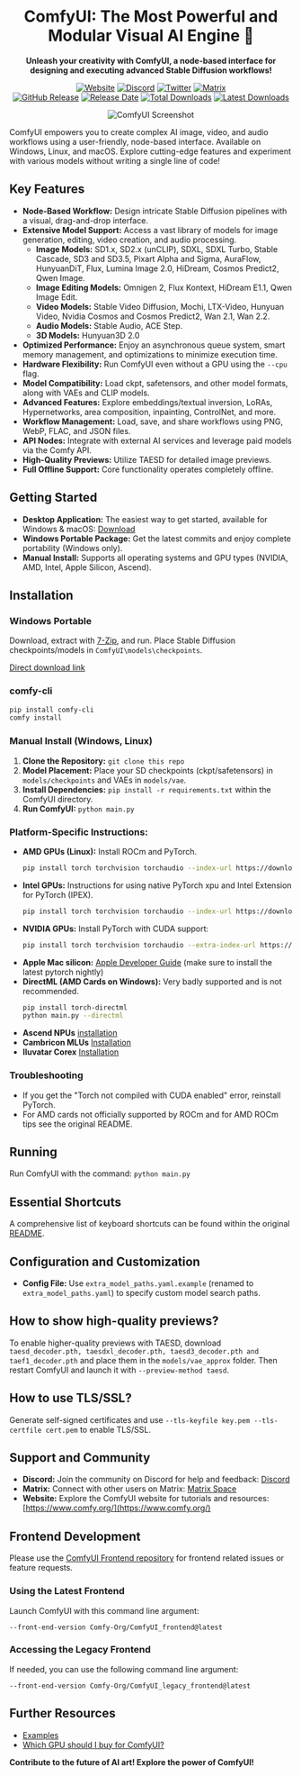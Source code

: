 <div align="center">

# ComfyUI: The Most Powerful and Modular Visual AI Engine 🚀

**Unleash your creativity with ComfyUI, a node-based interface for designing and executing advanced Stable Diffusion workflows!**

[![Website][website-shield]][website-url]
[![Discord][discord-shield]][discord-url]
[![Twitter][twitter-shield]][twitter-url]
[![Matrix][matrix-shield]][matrix-url]
<br>
[![GitHub Release][github-release-shield]][github-release-link]
[![Release Date][github-release-date-shield]][github-release-link]
[![Total Downloads][github-downloads-shield]][github-downloads-link]
[![Latest Downloads][github-downloads-latest-shield]][github-downloads-link]

[matrix-shield]: https://img.shields.io/badge/Matrix-000000?style=flat&logo=matrix&logoColor=white
[matrix-url]: https://app.element.io/#/room/%23comfyui_space%3Amatrix.org
[website-shield]: https://img.shields.io/badge/ComfyOrg-4285F4?style=flat
[website-url]: https://www.comfy.org/
<!-- Workaround to display total user from https://github.com/badges/shields/issues/4500#issuecomment-2060079995 -->
[discord-shield]: https://img.shields.io/badge/dynamic/json?url=https%3A%2F%2Fdiscord.com%2Fapi%2Finvites%2Fcomfyorg%3Fwith_counts%3Dtrue&query=%24.approximate_member_count&logo=discord&logoColor=white&label=Discord&color=green&suffix=%20total
[discord-url]: https://www.comfy.org/discord
[twitter-shield]: https://img.shields.io/twitter/follow/ComfyUI
[twitter-url]: https://x.com/ComfyUI

[github-release-shield]: https://img.shields.io/github/v/release/comfyanonymous/ComfyUI?style=flat&sort=semver
[github-release-link]: https://github.com/comfyanonymous/ComfyUI/releases
[github-release-date-shield]: https://img.shields.io/github/release-date/comfyanonymous/ComfyUI?style=flat
[github-downloads-shield]: https://img.shields/github/downloads/comfyanonymous/ComfyUI/total?style=flat
[github-downloads-latest-shield]: https://img.shields.io/github/downloads/comfyanonymous/ComfyUI/latest/total?style=flat&label=downloads%40latest
[github-downloads-link]: https://github.com/comfyanonymous/ComfyUI/releases

![ComfyUI Screenshot](https://github.com/user-attachments/assets/7ccaf2c1-9b72-41ae-9a89-5688c94b7abe)
</div>

ComfyUI empowers you to create complex AI image, video, and audio workflows using a user-friendly, node-based interface.  Available on Windows, Linux, and macOS. Explore cutting-edge features and experiment with various models without writing a single line of code!

## Key Features

*   **Node-Based Workflow:** Design intricate Stable Diffusion pipelines with a visual, drag-and-drop interface.
*   **Extensive Model Support:** Access a vast library of models for image generation, editing, video creation, and audio processing.
    *   **Image Models:** SD1.x, SD2.x (unCLIP), SDXL, SDXL Turbo, Stable Cascade, SD3 and SD3.5, Pixart Alpha and Sigma, AuraFlow, HunyuanDiT, Flux, Lumina Image 2.0, HiDream, Cosmos Predict2, Qwen Image.
    *   **Image Editing Models:** Omnigen 2, Flux Kontext, HiDream E1.1, Qwen Image Edit.
    *   **Video Models:** Stable Video Diffusion, Mochi, LTX-Video, Hunyuan Video, Nvidia Cosmos and Cosmos Predict2, Wan 2.1, Wan 2.2.
    *   **Audio Models:** Stable Audio, ACE Step.
    *   **3D Models:** Hunyuan3D 2.0
*   **Optimized Performance:**  Enjoy an asynchronous queue system, smart memory management, and optimizations to minimize execution time.
*   **Hardware Flexibility:** Run ComfyUI even without a GPU using the `--cpu` flag.
*   **Model Compatibility:** Load ckpt, safetensors, and other model formats, along with VAEs and CLIP models.
*   **Advanced Features:** Explore embeddings/textual inversion, LoRAs, Hypernetworks, area composition, inpainting, ControlNet, and more.
*   **Workflow Management:** Load, save, and share workflows using PNG, WebP, FLAC, and JSON files.
*   **API Nodes:** Integrate with external AI services and leverage paid models via the Comfy API.
*   **High-Quality Previews:** Utilize TAESD for detailed image previews.
*   **Full Offline Support:** Core functionality operates completely offline.

## Getting Started

*   **Desktop Application:** The easiest way to get started, available for Windows & macOS: [Download](https://www.comfy.org/download)
*   **Windows Portable Package:** Get the latest commits and enjoy complete portability (Windows only).
*   **Manual Install:** Supports all operating systems and GPU types (NVIDIA, AMD, Intel, Apple Silicon, Ascend).

## Installation

### Windows Portable

Download, extract with [7-Zip](https://7-zip.org), and run. Place Stable Diffusion checkpoints/models in `ComfyUI\models\checkpoints`.

[Direct download link](https://github.com/comfyanonymous/ComfyUI/releases/latest/download/ComfyUI_windows_portable_nvidia.7z)

### comfy-cli
```bash
pip install comfy-cli
comfy install
```
### Manual Install (Windows, Linux)

1.  **Clone the Repository:** `git clone this repo`
2.  **Model Placement:** Place your SD checkpoints (ckpt/safetensors) in `models/checkpoints` and VAEs in `models/vae`.
3.  **Install Dependencies:** `pip install -r requirements.txt` within the ComfyUI directory.
4.  **Run ComfyUI:** `python main.py`

### Platform-Specific Instructions:

*   **AMD GPUs (Linux):** Install ROCm and PyTorch.
    ```bash
    pip install torch torchvision torchaudio --index-url https://download.pytorch.org/whl/rocm6.4
    ```
*   **Intel GPUs:** Instructions for using native PyTorch xpu and Intel Extension for PyTorch (IPEX).
    ```bash
    pip install torch torchvision torchaudio --index-url https://download.pytorch.org/whl/xpu
    ```
*   **NVIDIA GPUs:** Install PyTorch with CUDA support:
    ```bash
    pip install torch torchvision torchaudio --extra-index-url https://download.pytorch.org/whl/cu129
    ```
*   **Apple Mac silicon:** [Apple Developer Guide](https://developer.apple.com/metal/pytorch/) (make sure to install the latest pytorch nightly)
*   **DirectML (AMD Cards on Windows):** Very badly supported and is not recommended.
    ```bash
    pip install torch-directml
    python main.py --directml
    ```
*   **Ascend NPUs** [installation](https://ascend.github.io/docs/sources/ascend/quick_install.html)
*   **Cambricon MLUs** [Installation](https://www.cambricon.com/docs/sdk_1.15.0/cntoolkit_3.7.2/cntoolkit_install_3.7.2/index.html)
*   **Iluvatar Corex** [Installation](https://support.iluvatar.com/#/DocumentCentre?id=1&nameCenter=2&productId=520117912052801536)

### Troubleshooting

*   If you get the "Torch not compiled with CUDA enabled" error, reinstall PyTorch.
*   For AMD cards not officially supported by ROCm and for AMD ROCm tips see the original README.

## Running

Run ComfyUI with the command: `python main.py`

## Essential Shortcuts

A comprehensive list of keyboard shortcuts can be found within the original [README](https://github.com/comfyanonymous/ComfyUI).

## Configuration and Customization

*   **Config File:** Use `extra_model_paths.yaml.example` (renamed to `extra_model_paths.yaml`) to specify custom model search paths.

## How to show high-quality previews?

To enable higher-quality previews with TAESD, download `taesd_decoder.pth, taesdxl_decoder.pth, taesd3_decoder.pth and taef1_decoder.pth` and place them in the `models/vae_approx` folder. Then restart ComfyUI and launch it with `--preview-method taesd`.

## How to use TLS/SSL?

Generate self-signed certificates and use `--tls-keyfile key.pem --tls-certfile cert.pem` to enable TLS/SSL.

## Support and Community

*   **Discord:** Join the community on Discord for help and feedback: [Discord](https://www.comfy.org/discord)
*   **Matrix:** Connect with other users on Matrix: [Matrix Space](https://app.element.io/#/room/%23comfyui_space%3Amatrix.org)
*   **Website:** Explore the ComfyUI website for tutorials and resources: [https://www.comfy.org/](https://www.comfy.org/)

## Frontend Development

Please use the [ComfyUI Frontend repository](https://github.com/Comfy-Org/ComfyUI_frontend) for frontend related issues or feature requests.

### Using the Latest Frontend

Launch ComfyUI with this command line argument:

```
--front-end-version Comfy-Org/ComfyUI_frontend@latest
```

### Accessing the Legacy Frontend

If needed, you can use the following command line argument:

```
--front-end-version Comfy-Org/ComfyUI_legacy_frontend@latest
```

## Further Resources

*   [Examples](https://comfyanonymous.github.io/ComfyUI_examples/)
*   [Which GPU should I buy for ComfyUI?](https://github.com/comfyanonymous/ComfyUI/wiki/Which-GPU-should-I-buy-for-ComfyUI)

**Contribute to the future of AI art!  Explore the power of ComfyUI!**